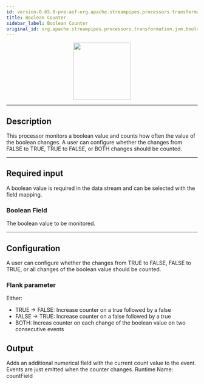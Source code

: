 ```yaml
---
id: version-0.65.0-pre-asf-org.apache.streampipes.processors.transformation.jvm.booloperator.counter
title: Boolean Counter
sidebar_label: Boolean Counter
original_id: org.apache.streampipes.processors.transformation.jvm.booloperator.counter
---
```


<!--
  ~ Licensed to the Apache Software Foundation (ASF) under one or more
  ~ contributor license agreements.  See the NOTICE file distributed with
  ~ this work for additional information regarding copyright ownership.
  ~ The ASF licenses this file to You under the Apache License, Version 2.0
  ~ (the "License"); you may not use this file except in compliance with
  ~ the License.  You may obtain a copy of the License at
  ~
  ~    http://www.apache.org/licenses/LICENSE-2.0
  ~
  ~ Unless required by applicable law or agreed to in writing, software
  ~ distributed under the License is distributed on an "AS IS" BASIS,
  ~ WITHOUT WARRANTIES OR CONDITIONS OF ANY KIND, either express or implied.
  ~ See the License for the specific language governing permissions and
  ~ limitations under the License.
  ~
  -->



<p align="center"> 
    <img src="/docs/img/pipeline-elements/org.apache.streampipes.processors.transformation.jvm.booloperator.counter/icon.png" width="150px;" class="pe-image-documentation"/>
</p>

***

## Description

This processor monitors a boolean value and counts how often the value of the boolean changes. 
A user can configure whether the changes from FALSE to TRUE, TRUE to FALSE, or BOTH changes should be counted.

***

## Required input

A boolean value is required in the data stream and can be selected with the field mapping.

### Boolean Field

The boolean value to be monitored.

***

## Configuration

A user can configure whether the changes from TRUE to FALSE, FALSE to TRUE, or all changes of the boolean value should be counted.

### Flank parameter

Either:
* TRUE -> FALSE: Increase counter on a true followed by a false 
* FALSE -> TRUE: Increase counter on a false followed by a true
* BOTH: Increas counter on each change of the boolean value on two consecutive events

## Output

Adds an additional numerical field with the current count value to the event. Events are just emitted when the counter changes.
Runtime Name: countField